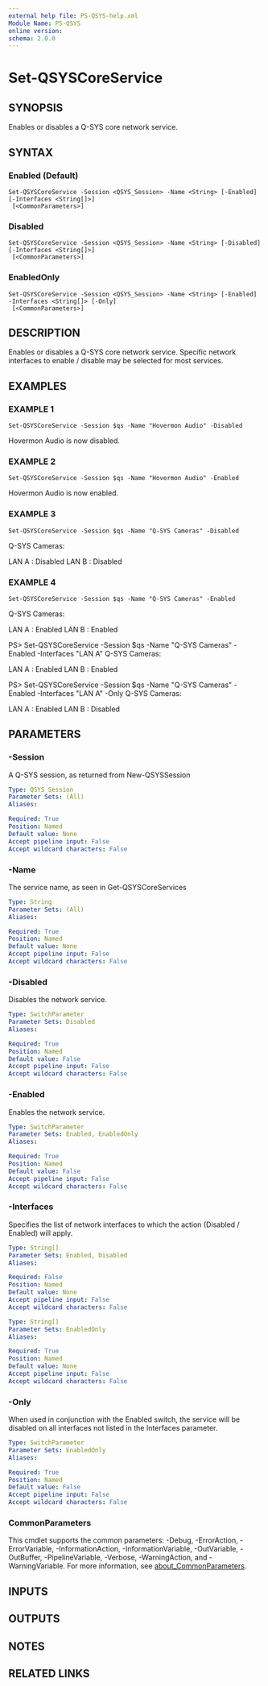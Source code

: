 ```yaml
---
external help file: PS-QSYS-help.xml
Module Name: PS-QSYS
online version:
schema: 2.0.0
---
```


# Set-QSYSCoreService

## SYNOPSIS
Enables or disables a Q-SYS core network service.

## SYNTAX

### Enabled (Default)
```
Set-QSYSCoreService -Session <QSYS_Session> -Name <String> [-Enabled] [-Interfaces <String[]>]
 [<CommonParameters>]
```

### Disabled
```
Set-QSYSCoreService -Session <QSYS_Session> -Name <String> [-Disabled] [-Interfaces <String[]>]
 [<CommonParameters>]
```

### EnabledOnly
```
Set-QSYSCoreService -Session <QSYS_Session> -Name <String> [-Enabled] -Interfaces <String[]> [-Only]
 [<CommonParameters>]
```

## DESCRIPTION
Enables or disables a Q-SYS core network service.
Specific network interfaces to enable / disable
may be selected for most services.

## EXAMPLES

### EXAMPLE 1
```
Set-QSYSCoreService -Session $qs -Name "Hovermon Audio" -Disabled
```

Hovermon Audio is now disabled.

### EXAMPLE 2
```
Set-QSYSCoreService -Session $qs -Name "Hovermon Audio" -Enabled
```

Hovermon Audio is now enabled.

### EXAMPLE 3
```
Set-QSYSCoreService -Session $qs -Name "Q-SYS Cameras" -Disabled
```

Q-SYS Cameras:

LAN A : Disabled
LAN B : Disabled

### EXAMPLE 4
```
Set-QSYSCoreService -Session $qs -Name "Q-SYS Cameras" -Enabled
```

Q-SYS Cameras:

LAN A : Enabled
LAN B : Enabled

PS\> Set-QSYSCoreService -Session $qs -Name "Q-SYS Cameras" -Enabled -Interfaces "LAN A"
Q-SYS Cameras:

LAN A : Enabled
LAN B : Enabled

PS\> Set-QSYSCoreService -Session $qs -Name "Q-SYS Cameras" -Enabled -Interfaces "LAN A" -Only
Q-SYS Cameras:

LAN A : Enabled
LAN B : Disabled

## PARAMETERS

### -Session
A Q-SYS session, as returned from New-QSYSSession

```yaml
Type: QSYS_Session
Parameter Sets: (All)
Aliases:

Required: True
Position: Named
Default value: None
Accept pipeline input: False
Accept wildcard characters: False
```

### -Name
The service name, as seen in Get-QSYSCoreServices

```yaml
Type: String
Parameter Sets: (All)
Aliases:

Required: True
Position: Named
Default value: None
Accept pipeline input: False
Accept wildcard characters: False
```

### -Disabled
Disables the network service.

```yaml
Type: SwitchParameter
Parameter Sets: Disabled
Aliases:

Required: True
Position: Named
Default value: False
Accept pipeline input: False
Accept wildcard characters: False
```

### -Enabled
Enables the network service.

```yaml
Type: SwitchParameter
Parameter Sets: Enabled, EnabledOnly
Aliases:

Required: True
Position: Named
Default value: False
Accept pipeline input: False
Accept wildcard characters: False
```

### -Interfaces
Specifies the list of network interfaces
to which the action (Disabled / Enabled)
will apply.

```yaml
Type: String[]
Parameter Sets: Enabled, Disabled
Aliases:

Required: False
Position: Named
Default value: None
Accept pipeline input: False
Accept wildcard characters: False
```

```yaml
Type: String[]
Parameter Sets: EnabledOnly
Aliases:

Required: True
Position: Named
Default value: None
Accept pipeline input: False
Accept wildcard characters: False
```

### -Only
When used in conjunction with the Enabled
switch, the service will be disabled on all
interfaces not listed in the Interfaces
parameter.

```yaml
Type: SwitchParameter
Parameter Sets: EnabledOnly
Aliases:

Required: True
Position: Named
Default value: False
Accept pipeline input: False
Accept wildcard characters: False
```

### CommonParameters
This cmdlet supports the common parameters: -Debug, -ErrorAction, -ErrorVariable, -InformationAction, -InformationVariable, -OutVariable, -OutBuffer, -PipelineVariable, -Verbose, -WarningAction, and -WarningVariable. For more information, see [about_CommonParameters](http://go.microsoft.com/fwlink/?LinkID=113216).

## INPUTS

## OUTPUTS

## NOTES

## RELATED LINKS
